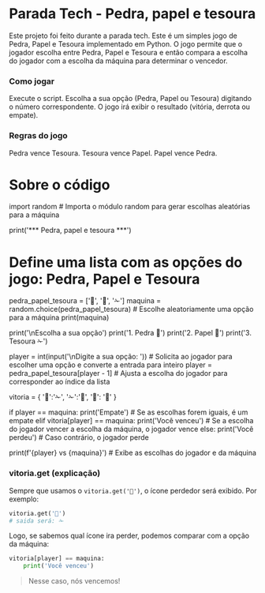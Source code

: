 # Parada Tech - Pedra, papel e tesoura

Este projeto foi feito durante a parada tech. Este é um simples jogo de Pedra, Papel e Tesoura implementado em Python. O jogo permite que o jogador escolha entre Pedra, Papel e Tesoura e então compara a escolha do jogador com a escolha da máquina para determinar o vencedor.

### Como jogar

Execute o script.
Escolha a sua opção (Pedra, Papel ou Tesoura) digitando o número correspondente.
O jogo irá exibir o resultado (vitória, derrota ou empate).


### Regras do jogo

Pedra vence Tesoura.
Tesoura vence Papel.
Papel vence Pedra.

# Sobre o código

import random  # Importa o módulo random para gerar escolhas aleatórias para a máquina

print('*** Pedra, papel e tesoura ***')


# Define uma lista com as opções do jogo: Pedra, Papel e Tesoura

pedra_papel_tesoura = ['🗿', '📄', '✁']
maquina = random.choice(pedra_papel_tesoura)  # Escolhe aleatoriamente uma opção para a máquina
print(maquina) 

print('\nEscolha a sua opção')
print('1. Pedra  🗿')
print('2. Papel  📄')
print('3. Tesoura ✁')

player = int(input('\nDigite a sua opção: '))  # Solicita ao jogador para escolher uma opção e converte a entrada para inteiro
player = pedra_papel_tesoura[player - 1]  # Ajusta a escolha do jogador para corresponder ao índice da lista

vitoria = {
    '🗿':'✁',
    '✁':'📄',
    '📄': '🗿'
}

if player == maquina:
    print('Empate')  # Se as escolhas forem iguais, é um empate
elif vitoria[player] == maquina:
    print('Você venceu')  # Se a escolha do jogador vencer a escolha da máquina, o jogador vence
else:
    print('Você perdeu')  # Caso contrário, o jogador perde

print(f'{player} vs {maquina}')  # Exibe as escolhas do jogador e da máquina

### vitoria.get (explicação)

Sempre que usamos o `vitoria.get('🗿')`, o ícone perdedor será exibido. Por exemplo:

```python
vitoria.get('🗿')
# saida será: ✁
```

Logo, se sabemos qual ícone ira perder, podemos comparar com a opção da máquina:

```python
vitoria[player] == maquina:
    print('Você venceu')
```

> Nesse caso, nós vencemos!
